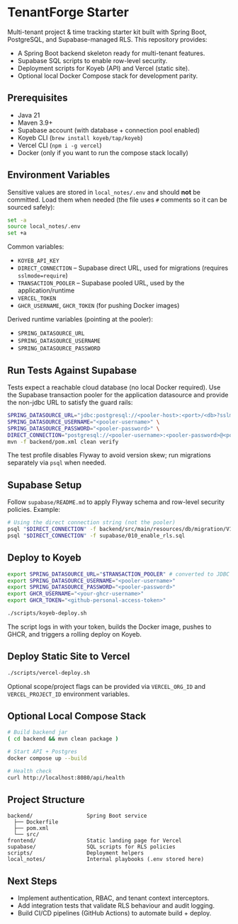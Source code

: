 # TenantForge Starter

Multi-tenant project & time tracking starter kit built with Spring Boot, PostgreSQL, and Supabase-managed RLS. This repository provides:

- A Spring Boot backend skeleton ready for multi-tenant features.
- Supabase SQL scripts to enable row-level security.
- Deployment scripts for Koyeb (API) and Vercel (static site).
- Optional local Docker Compose stack for development parity.

## Prerequisites
- Java 21
- Maven 3.9+
- Supabase account (with database + connection pool enabled)
- Koyeb CLI (`brew install koyeb/tap/koyeb`)
- Vercel CLI (`npm i -g vercel`)
- Docker (only if you want to run the compose stack locally)

## Environment Variables
Sensitive values are stored in `local_notes/.env` and should **not** be committed. Load them when needed (the file uses `#` comments so it can be sourced safely):

```bash
set -a
source local_notes/.env
set +a
```

Common variables:
- `KOYEB_API_KEY`
- `DIRECT_CONNECTION` – Supabase direct URL, used for migrations (requires `sslmode=require`)
- `TRANSACTION_POOLER` – Supabase pooled URL, used by the application/runtime
- `VERCEL_TOKEN`
- `GHCR_USERNAME`, `GHCR_TOKEN` (for pushing Docker images)

Derived runtime variables (pointing at the pooler):
- `SPRING_DATASOURCE_URL`
- `SPRING_DATASOURCE_USERNAME`
- `SPRING_DATASOURCE_PASSWORD`

## Run Tests Against Supabase
Tests expect a reachable cloud database (no local Docker required). Use the Supabase transaction pooler for the application datasource and provide the non-jdbc URL to satisfy the guard rails:

```bash
SPRING_DATASOURCE_URL="jdbc:postgresql://<pooler-host>:<port>/<db>?sslmode=require" \
SPRING_DATASOURCE_USERNAME="<pooler-username>" \
SPRING_DATASOURCE_PASSWORD="<pooler-password>" \
DIRECT_CONNECTION="postgresql://<pooler-username>:<pooler-password>@<pooler-host>:<port>/<db>" \
mvn -f backend/pom.xml clean verify
```

The test profile disables Flyway to avoid version skew; run migrations separately via `psql` when needed.

## Supabase Setup
Follow `supabase/README.md` to apply Flyway schema and row-level security policies. Example:

```bash
# Using the direct connection string (not the pooler)
psql "$DIRECT_CONNECTION" -f backend/src/main/resources/db/migration/V1__init_schema.sql
psql "$DIRECT_CONNECTION" -f supabase/010_enable_rls.sql
```

## Deploy to Koyeb

```bash
export SPRING_DATASOURCE_URL="$TRANSACTION_POOLER" # converted to JDBC inside the script
export SPRING_DATASOURCE_USERNAME="<pooler-username>"
export SPRING_DATASOURCE_PASSWORD="<pooler-password>"
export GHCR_USERNAME="<your-ghcr-username>"
export GHCR_TOKEN="<github-personal-access-token>"

./scripts/koyeb-deploy.sh
```

The script logs in with your token, builds the Docker image, pushes to GHCR, and triggers a rolling deploy on Koyeb.

## Deploy Static Site to Vercel

```bash
./scripts/vercel-deploy.sh
```

Optional scope/project flags can be provided via `VERCEL_ORG_ID` and `VERCEL_PROJECT_ID` environment variables.

## Optional Local Compose Stack

```bash
# Build backend jar
( cd backend && mvn clean package )

# Start API + Postgres
docker compose up --build

# Health check
curl http://localhost:8080/api/health
```

## Project Structure
```
backend/                 Spring Boot service
  ├── Dockerfile
  ├── pom.xml
  └── src/
frontend/                Static landing page for Vercel
supabase/                SQL scripts for RLS policies
scripts/                 Deployment helpers
local_notes/             Internal playbooks (.env stored here)
```

## Next Steps
- Implement authentication, RBAC, and tenant context interceptors.
- Add integration tests that validate RLS behaviour and audit logging.
- Build CI/CD pipelines (GitHub Actions) to automate build + deploy.
